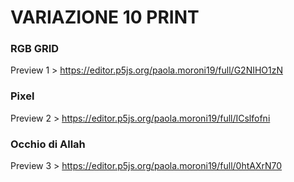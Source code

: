 # VARIAZIONE 10 PRINT


### RGB GRID
Preview 1 > https://editor.p5js.org/paola.moroni19/full/G2NIHO1zN

### Pixel
Preview 2 > https://editor.p5js.org/paola.moroni19/full/ICslfofni

### Occhio di Allah
Preview 3 > https://editor.p5js.org/paola.moroni19/full/0htAXrN70

